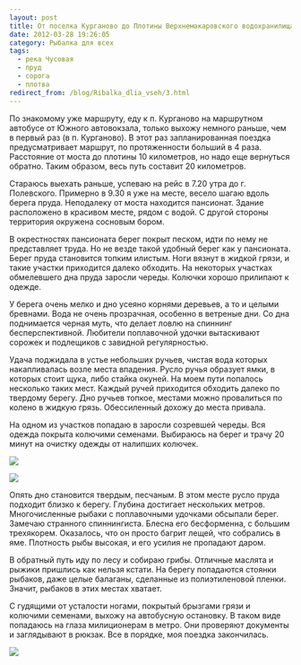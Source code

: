 ```yaml
---
layout: post
title: От поселка Курганово до Плотины Верхнемакаровского водохранилища
date: 2012-03-28 19:26:05
category: Рыбалка для всех
tags:
  - река Чусовая
  - пруд
  - сорога
  - плотва
redirect_from: /blog/Ribalka_dlia_vseh/3.html
---
```

По знакомому уже маршруту, еду к п. Курганово на маршрутном автобусе от
Южного автовокзала, только выхожу немного раньше, чем в первый раз (в п.
Курганово). В этот раз запланированная поездка предусматривает маршрут,
по протяженности больший в 4 раза. Расстояние от моста до плотины 10
километров, но надо еще вернуться обратно. Таким образом, весь путь
составит 20 километров.

Стараюсь выехать раньше, успеваю на рейс в 7.20 утра до г. Полевского.
Примерно в 9.30 я уже на месте, весело шагаю вдоль берега пруда.
Неподалеку от моста находится пансионат. Здание расположено в красивом
месте, рядом с водой. С другой стороны территория окружена сосновым
бором.

В окрестностях пансионата берег покрыт песком, идти по нему не
представляет труда. Но не везде такой удобный берег как у пансионата.
Берег пруда становится топким илистым. Ноги вязнут в жидкой грязи, и
такие участки приходится далеко обходить. На некоторых участках
обмелевшего дна пруда заросли череды. Колючки хорошо прилипают к одежде.

У берега очень мелко и дно усеяно корнями деревьев, а то и целыми
бревнами. Вода не очень прозрачная, особенно в ветреные дни. Со дна
поднимается черная муть, что делает ловлю на спиннинг бесперспективной.
Любители поплавочной удочки вытаскивают сорожек и подлещиков с завидной
регулярностью.

Удача поджидала в устье небольших ручьев, чистая вода которых
накапливалась возле места впадения. Русло ручья образует ямки, в которых
стоит щука, либо стайка окуней. На моем пути попалось несколько таких
мест. Каждый ручей приходится обходить далеко по твердому берегу. Дно
ручьев топкое, местами можно провалиться по колено в жидкую грязь.
Обессиленный дохожу до места привала.

На одном из участков попадаю в заросли созревшей череды. Вся одежда
покрыта колючими семенами. Выбираюсь на берег и трачу 20 минут на
очистку одежды от налипших колючек.

![](http://fishingguru.ru/uploads/images/00/00/01/2012/03/28/3b346d.jpg)

![](http://fishingguru.ru/uploads/images/00/00/01/2012/03/29/210768.jpg)

Опять дно становится твердым, песчаным. В этом месте русло пруда
подходит близко к берегу. Глубина достигает нескольких метров.
Многочисленные рыбаки с поплавочными удочками обсыпали берег. Замечаю
странного спиннингиста. Блесна его бесформенна, с большим трехякорем.
Оказалось, что он просто багрит лещей, что собрались в яме. Плотность
рыбы высокая, и его усилия не пропадают даром.

В обратный путь иду по лесу и собираю грибы. Отличные маслята и рыжики
пришлись как нельзя кстати. На берегу попадаются стоянки рыбаков, даже
целые балаганы, сделанные из полиэтиленовой пленки. Значит, рыбаков в
этих местах хватает.

С гудящими от усталости ногами, покрытый брызгами грязи и колючими
семенами, выхожу на автобусную остановку. В таком виде попадаюсь на
глаза милиционерам в метро. Они проверяют документы и заглядывают в
рюкзак. Все в порядке, моя поездка закончилась.

![](http://fishingguru.ru/uploads/images/00/00/01/2012/03/28/b71606.jpg)
